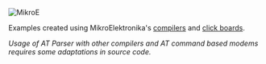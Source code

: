 ![MikroE](http://www.mikroe.com/img/designs/beta/logo_small.png)

Examples created using MikroElektronika's
[compilers](https://shop.mikroe.com/compilers) and 
[click boards](https://shop.mikroe.com/click?product-type*=4g-lte,gsm-gps,gsm-3g).

*Usage of AT Parser with other compilers and AT command based modems requires some adaptations in source code.*

